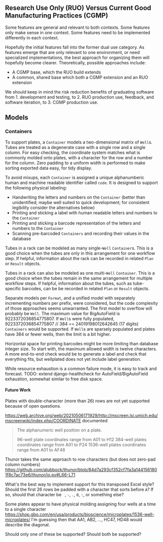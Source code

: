 ## Research Use Only (RUO) Versus Current Good Manufacturing Practices (CGMP)
Some features are general and relevant to both contexts. Some features only make sense in one
context. Some features need to be implemented differently in each context.

Hopefully the initial features fall into the former dual use category. As features emerge
that are only relevant to one environment, or need specialized implementations, the best
approach for organizing them will hopefully become clearer. Theoretically, possible approaches
include:
* A CGMP base, which the RUO build extends
* A common, shared base which both a CGMP extension and an RUO extension

We should keep in mind the risk reduction benefits of graduating software from 1. development and
testing, to 2. RUO production use, feedback, and software iteration, to 3. CGMP production use.

## Models
### Containers
To support plates, a `Container` models a two-dimensional matrix of `Well`s. Tubes are treated as
a degenerate case with a single row and a single column. For easy checking, the coordinate system
matches what is commonly molded onto plates, with a character for the row and a number for the
column. Zero padding to a uniform width is performed to make sorting exported data easy, for
tidy display.

To avoid mixups, each `Container` is assigned a unique alphanumberic human and machine readable
identifier called `code`. It is designed to support the following physical labeling:
* Handwriting the letters and numbers on the `Container` (better than unidentified; maybe well
  suited to quick development; for consistent legibility consider the alternatives below)
* Printing and sticking a label with human readable letters and numbers to the `Container`
* Printing and sticking a barcode representation of the letters and numbers to the `Container`
* Scanning pre-barcoded `Containers` and recording their values in the database

Tubes in a rack can be modeled as many single-`Well` `Container`s. This is a good choice when
the tubes are only in this arrangement for one workflow step. If helpful, information about the
rack can be recorded in related `Plan` or `Result` objects.

Tubes in a rack can also be modeled as one multi-`Well` `Container`. This is a good choice when
the tubes remain in the same arrangement for multiple workflow steps. If helpful, information
about the tubes, such as tube-specific barcodes, can be be recorded in related `Plan` or `Result`
objects.

Separate models per `Format`, and a unified model with separately incrementing numbers per prefix,
were considered, but the code complexity of those approaches seems unwarranted. The first model to
overflow will probably be `Well`. The maximum value for BigAutoField is 9223372036854775807. If
`Well`s were fully populated, 9223372036854775807 // 384 == 24019198012642645 (17 digits)
`Containers` would be supported. If `Well`s are sparsely populated and plates have 384
or fewer wells, then the limit is a bit higher.

Horizontal space for printing barcodes might be more limiting than database integer size. To start
with, the maximum allowed width is twelve characters. A more end-to-end check would be to generate
a label and check that everything fits, but wellplated does not yet include label generation.

While resource exhaustion is a common failure mode, it is easy to track and forecast. TODO: extend
django-healthcheck for AutoField/BigAutoField exhaustion, somewhat similar to free disk space.

#### Future Work
Plates with double-character (more than 26) rows are not yet supported because of open questions.

https://web.archive.org/web/20210506171929/http://mscreen.lsi.umich.edu/mscreenwiki/index.php/COORDINATE
documented

> The alphanumeric well position on a plate.
>
> 96-well plate coordinates range from A01 to H12
> 384-well plates coordinates range from A01 to P24
> 1536-well plates coordinates range from A01 to AF48

Thunor takes the same approach to row characters (but does not zero-pad column numbers)
https://github.com/alubbock/thunor/blob/84d7a293cf352cf7fa3a1441561801f8c7ac73e6/thunor/io.py#L66-L71

What's the best way to implement support for this transposed Excel style? Should the first 26 rows
be padded with a character that sorts before `A`? If so, should that character be
` `, `-`, `.`, `0`, `:`, or something else?

Some plates appear to have physical molding assigning four wells at a time to a single character
https://shop.gbo.com/en/usa/products/bioscience/microplates/1536-well-microplates/
I'm guessing then that AA1, AB2, ..., HC47, HD48 would describe the diagonal.

Should only one of these be supported? Should both be supported?
